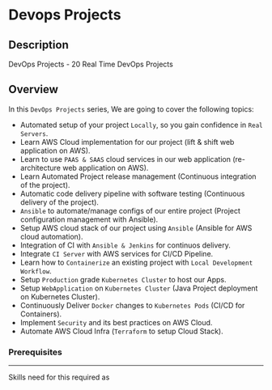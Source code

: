 # Devops Projects

## Description
DevOps Projects - 20 Real Time DevOps Projects

## Overview
In this `DevOps Projects` series, We are going to cover the following topics:
- Automated setup of your project `Locally`, so you gain confidence in `Real Servers`.
- Learn AWS Cloud implementation for our project (lift & shift web application on AWS).
- Learn to use `PAAS & SAAS` cloud services in our web application (re-architecture web application on AWS).
- Learn Automated Project release management (Continuous integration of the project).
- Automatic code delivery pipeline with software testing (Continuous delivery of the project).
- `Ansible` to automate/manage configs of our entire project (Project configuration management with Ansible).
- Setup AWS cloud stack of our project using `Ansible` (Ansible for AWS cloud automation).
- Integration of CI with `Ansible & Jenkins` for continuos delivery. 
- Integrate `CI Server` with AWS services for CI/CD Pipeline.
- Learn how to `Containerize` an existing project with `Local Development Workflow`.
- Setup `Production` grade `Kubernetes Cluster` to host our Apps.
- Setup `WebApplication` on `Kubernetes Cluster` (Java Project deployment on Kubernetes Cluster).
- Continuously Deliver `Docker` changes to `Kubernetes Pods` (CI/CD for Containers).
- Implement `Security` and its best practices on AWS Cloud.
- Automate AWS Cloud Infra (`Terraform` to setup Cloud Stack).

### Prerequisites
---
Skills need for this required as
